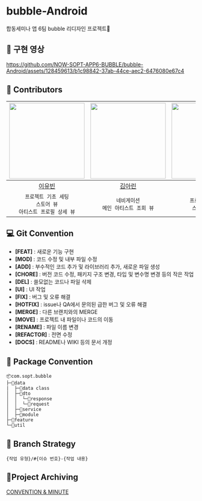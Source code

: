 # bubble-Android
합동세미나 앱 6팀 bubble 리디자인 프로젝트🫧

## 🎥 구현 영상
https://github.com/NOW-SOPT-APP6-BUBBLE/bubble-Android/assets/128459613/b1c98842-37ab-44ce-aec2-6476080e67c4


## 💚 Contributors
| <img src="https://avatars.githubusercontent.com/u/128459613?v=4" width = "200"/> | <img src="https://avatars.githubusercontent.com/u/97820109?v=4" width = "200" /> | <img src="https://avatars.githubusercontent.com/u/101652649?v=4" width = "200"/> | 
|:-------------------------------------------------------------------------------:|:--------------------------------------------------------------------------------:|:--------------------------------------------------------------------------------:|
|                      [이유빈](https://github.com/leeeyubin)                      |                        [김아린](https://github.com/arinming)                        |                       [이석준](https://github.com/boiledEgg-s)                        |
|   `프로젝트 기초 세팅`<br/>`스토어 뷰`<br/>`아티스트 프로필 상세 뷰`   | `네비게이션`    <br/>`메인 아티스트 조회 뷰`   | `프로필 더보기 뷰`<br/>`스토어 상세 뷰` |

## 💻 Git Convention
- **[FEAT]** : 새로운 기능 구현
- **[MOD]** : 코드 수정 및 내부 파일 수정
- **[ADD]** : 부수적인 코드 추가 및 라이브러리 추가, 새로운 파일 생성
- **[CHORE]** : 버전 코드 수정, 패키지 구조 변경, 타입 및 변수명 변경 등의 작은 작업
- **[DEL]** : 쓸모없는 코드나 파일 삭제
- **[UI]** : UI 작업
- **[FIX]** : 버그 및 오류 해결
- **[HOTFIX]** : issue나 QA에서 문의된 급한 버그 및 오류 해결
- **[MERGE]** : 다른 브랜치와의 MERGE
- **[MOVE]** : 프로젝트 내 파일이나 코드의 이동
- **[RENAME]** : 파일 이름 변경
- **[REFACTOR]** : 전면 수정
- **[DOCS]** : README나 WIKI 등의 문서 개정

## 📁 Package Convention
```
📦com.sopt.bubble
├─📂data
|  ├─📂data class
│  ├─📂dto
│  │  └─📂response
│  │  └─📂request
│  ├─📂service
│  ├─📂module
├─📂feature
└─📂util
```

## 🔖 Branch Strategy
```
{작업 유형}/#{이슈 번호}-{작업 내용}
```

## 🫧Project Archiving
[CONVENTION & MINUTE](https://www.notion.so/sopt-official/6-94f8a27db9544112a1b20167cc1513a0?pvs=4)
